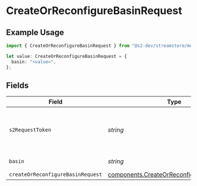 # CreateOrReconfigureBasinRequest

## Example Usage

```typescript
import { CreateOrReconfigureBasinRequest } from "@s2-dev/streamstore/models/operations";

let value: CreateOrReconfigureBasinRequest = {
  basin: "<value>",
};
```

## Fields

| Field                                                                                                    | Type                                                                                                     | Required                                                                                                 | Description                                                                                              |
| -------------------------------------------------------------------------------------------------------- | -------------------------------------------------------------------------------------------------------- | -------------------------------------------------------------------------------------------------------- | -------------------------------------------------------------------------------------------------------- |
| `s2RequestToken`                                                                                         | *string*                                                                                                 | :heavy_minus_sign:                                                                                       | Client-specified request token for idempotent retries.                                                   |
| `basin`                                                                                                  | *string*                                                                                                 | :heavy_check_mark:                                                                                       | Basin name.                                                                                              |
| `createOrReconfigureBasinRequest`                                                                        | [components.CreateOrReconfigureBasinRequest](../../models/components/createorreconfigurebasinrequest.md) | :heavy_minus_sign:                                                                                       | N/A                                                                                                      |